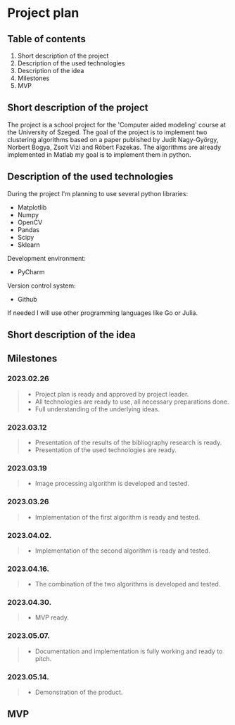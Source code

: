 # Project plan

## Table of contents
1) Short description of the project
2) Description of the used technologies
3) Description of the idea
4) Milestones
5) MVP


## Short description of the project 
The project is a school project for the 'Computer aided modeling' course at the University of Szeged. The goal of the project is to implement two clustering algorithms based on a paper published by Judit Nagy-György, Norbert Bogya, Zsolt Vizi and Róbert Fazekas. The algorithms are already implemented in Matlab my goal is to implement them in python.

## Description of the used technologies
During the project I'm planning to use several python libraries:
- Matplotlib
- Numpy
- OpenCV
- Pandas
- Scipy
- Sklearn

Development environment:
- PyCharm

Version control system:
- Github

If needed I will use other programming languages like Go or Julia.

## Short description of the idea



## Milestones

### 2023.02.26
> - Project plan is ready and approved by project leader.
> - All technologies are ready to use, all necessary preparations done.
> - Full understanding of the underlying ideas.

### 2023.03.12
> - Presentation of the results of the bibliography research is ready.
> - Presentation of the used technologies are ready.

### 2023.03.19
> - Image processing algorithm is developed and tested.
 
### 2023.03.26
> - Implementation of the first algorithm is ready and tested.

### 2023.04.02.
> - Implementation of the second algorithm is ready and tested.

### 2023.04.16.
> - The combination of the two algorithms is developed and tested.

### 2023.04.30.
> - MVP ready.

### 2023.05.07.
> - Documentation and implementation is fully working and ready to pitch.

### 2023.05.14.
> - Demonstration of the product.


## MVP